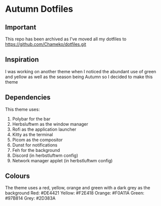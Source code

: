 # Autumn Dotfiles
## Important
This repo has been archived as I've moved all my dotfiles to https://github.com/Chameko/dotfiles.git

## Inspiration
I was working on another theme when I noticed the abundant use of green and yellow as well as the season being Autumn so I decided to make this theme

## Dependencies
This theme uses:
1. Polybar for the bar
2. Herbsluftwm as the window manager
3. Rofi as the application launcher
4. Kitty as the terminal
5. Picom as the compositor
6. Dunst for notifications
7. Feh for the background
8. Discord (in herbstluftwm config)
9. Network manager applet (in herbstluftwm config)

## Colours
The theme uses a red, yellow, orange and green with a dark grey as the background
Red: #DE4421 
Yellow: #F2E418 
Orange: #F0A11A 
Green: #97B814 
Grey:  #2D383A 
